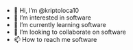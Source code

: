 - 👋 Hi, I’m @kriptoloca10
- 👀 I’m interested in software
- 🌱 I’m currently learning software
- 💞️ I’m looking to collaborate on software
- 📫 How to reach me software

<!---
kriptoloca10/kriptoloca10 is a ✨ special ✨ repository because its `README.md` (this file) appears on your GitHub profile.
You can click the Preview link to take a look at your changes.
--->
